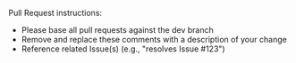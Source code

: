 Pull Request instructions:
- Please base all pull requests against the dev branch
- Remove and replace these comments with a description of your change
- Reference related Issue(s) (e.g., "resolves Issue #123")
